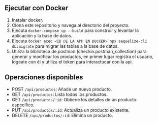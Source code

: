 ## Ejecutar con Docker

1. Instalar docker.
2. Clona este repositorio y navega al directorio del proyecto.
3. Ejecuta `docker-compose up --build` para construir y levantar la aplicación y la base de datos.
4. Ejecuta `docker exec <ID DE LA APP EN DOCKER> npx sequelize-cli db:migrate` para migrar las tablas a la base de datos.
5. Utiliza la biblioteca de postman (checkin.postman_collection) para generar y modificar los productos, en primer lugar registra el usuario, logeate con él y utiliza el token para interactucar con la api.

## Operaciones disponibles

- POST `/api/productos`: Añade un nuevo producto.
- GET `/api/productos`: Lista todos los productos.
- GET `/api/productos/:id`: Obtiene los detalles de un producto específico.
- PUT `/api/productos/:id`: Actualiza un producto existente.
- DELETE `/api/productos/:id`: Elimina un producto.

